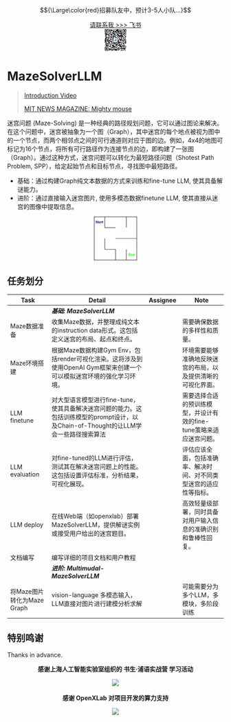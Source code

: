 $${\Large\color{red}招募队友中，预计3-5人小队...}$$

<p align="center">
  <a href="https://www.feishu.cn/invitation/page/add_contact/?token=db9m651e-10d4-4e68-aa61-5cf1c31c80f6&amp;unique_id=BAYMMa4KV21p9Ejnqf0Ebw==" target="_blank">请联系我 >>> 飞书</a>
  <br>
<!--   <img src="Feishu.jpg" width="10%"> -->
  <a href="https://www.feishu.cn/invitation/page/add_contact/?token=db9m651e-10d4-4e68-aa61-5cf1c31c80f6&amp;unique_id=BAYMMa4KV21p9Ejnqf0Ebw==" target="_blank">
    <img src="Feishu.jpg" width="10%" alt="Feishu Logo">
  </a>
</p>

# MazeSolverLLM

> [Introduction Video](https://www.douyin.com/video/7350585864851950859)
> 
> [MIT NEWS MAGAZINE: Mighty mouse](https://www.technologyreview.com/2018/12/19/138508/mighty-mouse/)


迷宫问题 (Maze-Solving) 是一种经典的路径规划问题，它可以通过图论来解决。在这个问题中，迷宫被抽象为一个图（Graph），其中迷宫的每个地点被视为图中的一个节点，而两个相邻点之间的可行通道则对应于图的边。例如，4x4的地图可标记为16个节点，将所有可行路径作为连接节点的边，即构建了一张图（Graph）。通过这种方式，迷宫问题可以转化为最短路径问题（Shotest Path Problem, SPP），给定起始节点和目标节点，寻找图中最短路径。

- 基础：通过构建Graph纯文本数据的方式来训练和fine-tune LLM, 使其具备解谜能力。
- 进阶：通过直接输入迷宫图片, 使用多模态数据finetune LLM, 使其直接从迷宫的图像中提取信息。

<p align="center">
    <img src="maze.png" width="20%">
</p>

## 任务划分

| **Task**                   	| **Detail**                                                                                                                           	| **Assignee** 	| **Note**                                                            	|
|----------------------------	|--------------------------------------------------------------------------------------------------------------------------------------	|--------------	|---------------------------------------------------------------------	|
|                            	| **_基础: MazeSolverLLM_**                                                                                                              	|              	|                                                                     	|
| Maze数据准备               	| 收集Maze数据，并整理成纯文本的instruction data形式。这包括定义迷宫的布局、起点和终点。                                               	|              	| 需要确保数据的多样性和质量。                                        	|
| Maze环境搭建               	| 根据Maze数据构建Gym Env，包括render可视化渲染。这将涉及到使用OpenAI Gym框架来创建一个可以模拟迷宫环境的强化学习环境。                	|              	| 环境需要能够准确地反映迷宫的布局，以及提供清晰的可视化界面。        	|
| LLM finetune               	| 对大型语言模型进行fine-tune，使其具备解决迷宫问题的能力。这包括训练模型的prompt设计，以及Chain-of-Thought的让LLM学会一些路径搜索算法 	|              	| 需要选择合适的预训练模型，并设计有效的fine-tune策略来适应迷宫问题。 	|
| LLM evaluation             	| 对fine-tuned的LLM进行评估，测试其在解决迷宫问题上的性能。这包括设置评估标准，分析结果，可视化展现。                                  	|              	| 评估应该全面，包括准确率、解决时间、对不同类型迷宫的适应性等指标。  	|
| LLM deploy                 	| 在线Web端（如openxlab）部署MazeSolverLLM，提供解谜实例或接受用户给出的迷宫题目。                                                     	|              	| 高效轻量级部署，同时具备对用户输入信息的准确识别和鲁棒性回复。      	|
| 文档编写                   	| 编写详细的项目文档和用户教程                                                                                                         	|              	|                                                                     	|
|                            	| **_进阶: Multimudal-MazeSolverLLM_**                                                                                                   	|              	|                                                                     	|
| 将Maze图片转化为Maze Graph 	| vision-language 多模态输入，LLM直接对图片进行建模分析求解                                                                            	|              	| 可能需要分为多个LLM，多模块，多阶段训练                             	|



## 特别鸣谢

Thanks in advance. 

<p align="center"><b>感谢上海人工智能实验室组织的 书生·浦语实战营 学习活动</b></p>

<div align=center><img src ="https://github.com/SmartFlowAI/TheGodOfCookery/blob/main/images/shanghaiailab.png"/></div>

<p align="center"><b>感谢 OpenXLab 对项目开发的算力支持</b></p>

<div align=center><img src ="https://github.com/SmartFlowAI/TheGodOfCookery/blob/main/images/openxlab.png"/></div>
